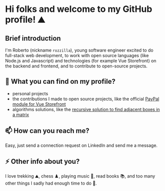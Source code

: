 # Hi folks and welcome to my GitHub profile! ⛰️
## Brief introduction
I'm Roberto (nickname `rozzilla`), young software engineer excited to do full-stack web development, to work with open source languages (like Node.js and Javascript) and technologies (for example Vue Storefront) on the backend and frontend, and to contribute to open-source projects.

## 🔭 What you can find on my profile?
- personal projects
- the contributions I made to open source projects, like the official [PayPal module for Vue Storefront](https://github.com/develodesign/vsf-payment-paypal)
- algorithms solutions, like the [recursive solution to find adjacent boxes in a matrix](https://gist.github.com/rozzilla/8878827106b7def80fd7fdec1f97dfed)

## 📫 How can you reach me?
Easy, just send a connection request on LinkedIn and send me a message.

## ⚡ Other info about you?
I love trekking ⛰️, chess ♟️, playing music 🎹, read books 📚, and too many other things I sadly had enough time to do 🤣.
